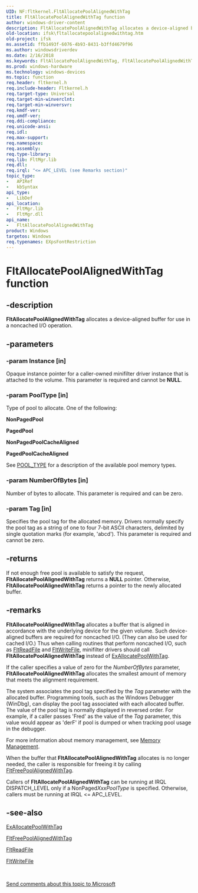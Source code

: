 ```yaml
---
UID: NF:fltkernel.FltAllocatePoolAlignedWithTag
title: FltAllocatePoolAlignedWithTag function
author: windows-driver-content
description: FltAllocatePoolAlignedWithTag allocates a device-aligned buffer for use in a noncached I/O operation.
old-location: ifsk\fltallocatepoolalignedwithtag.htm
old-project: ifsk
ms.assetid: ffb1493f-6076-4b93-8431-b3ffd4679f96
ms.author: windowsdriverdev
ms.date: 2/16/2018
ms.keywords: FltAllocatePoolAlignedWithTag, FltAllocatePoolAlignedWithTag function [Installable File System Drivers], FltApiRef_a_to_d_b617aed0-5103-4a1e-aa0d-86247d99e803.xml, fltkernel/FltAllocatePoolAlignedWithTag, ifsk.fltallocatepoolalignedwithtag
ms.prod: windows-hardware
ms.technology: windows-devices
ms.topic: function
req.header: fltkernel.h
req.include-header: Fltkernel.h
req.target-type: Universal
req.target-min-winverclnt: 
req.target-min-winversvr: 
req.kmdf-ver: 
req.umdf-ver: 
req.ddi-compliance: 
req.unicode-ansi: 
req.idl: 
req.max-support: 
req.namespace: 
req.assembly: 
req.type-library: 
req.lib: FltMgr.lib
req.dll: 
req.irql: "<= APC_LEVEL (see Remarks section)"
topic_type:
-	APIRef
-	kbSyntax
api_type:
-	LibDef
api_location:
-	FltMgr.lib
-	FltMgr.dll
api_name:
-	FltAllocatePoolAlignedWithTag
product: Windows
targetos: Windows
req.typenames: EXpsFontRestriction
---
```


# FltAllocatePoolAlignedWithTag function


## -description


<b>FltAllocatePoolAlignedWithTag</b> allocates a device-aligned buffer for use in a noncached I/O operation. 


## -parameters




### -param Instance [in]

Opaque instance pointer for a caller-owned minifilter driver instance that is attached to the volume. This parameter is required and cannot be <b>NULL</b>. 


### -param PoolType [in]

Type of pool to allocate. One of the following: 

<b>NonPagedPool</b>

<b>PagedPool</b>

<b>NonPagedPoolCacheAligned</b>

<b>PagedPoolCacheAligned</b>

See <a href="https://msdn.microsoft.com/library/windows/hardware/ff559707">POOL_TYPE</a> for a description of the available pool memory types. 


### -param NumberOfBytes [in]

Number of bytes to allocate. This parameter is required and can be zero. 


### -param Tag [in]

Specifies the pool tag for the allocated memory. Drivers normally specify the pool tag as a string of one to four 7-bit ASCII characters, delimited by single quotation marks (for example, 'abcd'). This parameter is required and cannot be zero. 


## -returns



If not enough free pool is available to satisfy the request, <b>FltAllocatePoolAlignedWithTag</b> returns a <b>NULL</b> pointer. Otherwise, <b>FltAllocatePoolAlignedWithTag</b> returns a pointer to the newly allocated buffer. 




## -remarks



<b>FltAllocatePoolAlignedWithTag</b> allocates a buffer that is aligned in accordance with the underlying device for the given volume. Such device-aligned buffers are required for noncached I/O. (They can also be used for cached I/O.) Thus when calling routines that perform noncached I/O, such as <a href="https://msdn.microsoft.com/library/windows/hardware/ff544286">FltReadFile</a> and <a href="https://msdn.microsoft.com/library/windows/hardware/ff544610">FltWriteFile</a>, minifilter drivers should call <b>FltAllocatePoolAlignedWithTag</b> instead of <a href="https://msdn.microsoft.com/library/windows/hardware/ff544520">ExAllocatePoolWithTag</a>. 

If the caller specifies a value of zero for the <i>NumberOfBytes</i> parameter, <b>FltAllocatePoolAlignedWithTag</b> allocates the smallest amount of memory that meets the alignment requirement. 

The system associates the pool tag specified by the <i>Tag</i> parameter with the allocated buffer. Programming tools, such as the Windows Debugger (WinDbg), can display the pool tag associated with each allocated buffer. The value of the pool tag is normally displayed in reversed order. For example, if a caller passes 'Fred' as the value of the <i>Tag</i> parameter, this value would appear as 'derF' if pool is dumped or when tracking pool usage in the debugger. 

For more information about memory management, see <a href="https://msdn.microsoft.com/e030a37c-26ab-4177-9980-4336928975e1">Memory Management</a>. 

When the buffer that <b>FltAllocatePoolAlignedWithTag</b> allocates is no longer needed, the caller is responsible for freeing it by calling <a href="https://msdn.microsoft.com/library/windows/hardware/ff542979">FltFreePoolAlignedWithTag</a>. 

Callers of <b>FltAllocatePoolAlignedWithTag</b> can be running at IRQL DISPATCH_LEVEL only if a NonPaged<i>XxxPoolType</i> is specified. Otherwise, callers must be running at IRQL &lt;= APC_LEVEL. 




## -see-also




<a href="https://msdn.microsoft.com/library/windows/hardware/ff544520">ExAllocatePoolWithTag</a>



<a href="https://msdn.microsoft.com/library/windows/hardware/ff542979">FltFreePoolAlignedWithTag</a>



<a href="https://msdn.microsoft.com/library/windows/hardware/ff544286">FltReadFile</a>



<a href="https://msdn.microsoft.com/library/windows/hardware/ff544610">FltWriteFile</a>
 

 

<a href="mailto:wsddocfb@microsoft.com?subject=Documentation%20feedback [ifsk\ifsk]:%20FltAllocatePoolAlignedWithTag function%20 RELEASE:%20(2/16/2018)&amp;body=%0A%0APRIVACY STATEMENT%0A%0AWe use your feedback to improve the documentation. We don't use your email address for any other purpose, and we'll remove your email address from our system after the issue that you're reporting is fixed. While we're working to fix this issue, we might send you an email message to ask for more info. Later, we might also send you an email message to let you know that we've addressed your feedback.%0A%0AFor more info about Microsoft's privacy policy, see http://privacy.microsoft.com/en-us/default.aspx." title="Send comments about this topic to Microsoft">Send comments about this topic to Microsoft</a>

